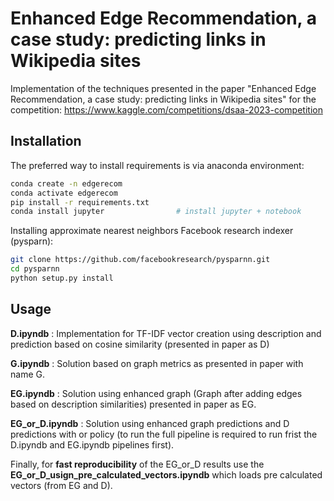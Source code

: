 # Enhanced Edge Recommendation, a case study:  predicting links in Wikipedia sites

Implementation of the techniques presented in the paper "Enhanced Edge Recommendation, a case study:  predicting links in Wikipedia sites" for the competition: https://www.kaggle.com/competitions/dsaa-2023-competition

## Installation

The preferred way to install requirements is via anaconda environment:

```bash
conda create -n edgerecom
conda activate edgerecom
pip install -r requirements.txt
conda install jupyter                # install jupyter + notebook
```
Installing approximate nearest neighbors Facebook research indexer (pysparn):
```bash
git clone https://github.com/facebookresearch/pysparnn.git
cd pysparnn
python setup.py install
```
## Usage

**D.ipyndb** : Implementation for TF-IDF vector creation using description and prediction based on cosine similarity (presented in paper as D)

**G.ipyndb** : Solution based on graph metrics as presented in paper with name G.

**EG.ipyndb** : Solution using enhanced graph (Graph after adding edges based on description similarities) presented in paper as EG.

**EG_or_D.ipyndb** : Solution using enhanced graph predictions and D predictions with or policy (to run the full pipeline is required to run frist the D.ipyndb and EG.ipyndb pipelines first).

Finally, for **fast reproducibility** of the EG_or_D results use the **EG_or_D_usign_pre_calculated_vectors.ipyndb** which loads pre calculated vectors (from EG and D).
